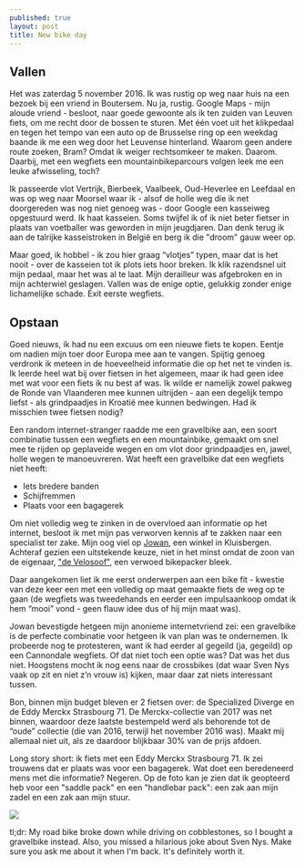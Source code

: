 ```yaml
---
published: true
layout: post
title: New bike day
---
```


## Vallen

Het was zaterdag 5 november 2016. Ik was rustig op weg naar huis na een bezoek bij een vriend in Boutersem. Nu ja, rustig. Google Maps - mijn aloude vriend - besloot, naar goede gewoonte als ik ten zuiden van Leuven fiets, om me recht door de bossen te sturen. Met één voet uit het klikpedaal en tegen het tempo van een auto op de Brusselse ring op een weekdag baande ik me een weg door het Leuvense hinterland. Waarom geen andere route zoeken, Bram? Omdat ik weiger rechtsomkeer te maken. Daarom. Daarbij, met een wegfiets een mountainbikeparcours volgen leek me een leuke afwisseling, toch?

Ik passeerde vlot Vertrijk, Bierbeek, Vaalbeek, Oud-Heverlee en Leefdaal en was op weg naar Moorsel waar ik - alsof de holle weg die ik net doorgereden was nog niet genoeg was - door Google een kasseiweg opgestuurd werd. Ik haat kasseien. Soms twijfel ik of ik niet beter fietser in plaats van voetballer was geworden in mijn jeugdjaren. Dan denk terug ik aan de talrijke kasseistroken in België en berg ik die "droom" gauw weer op.

Maar goed, ik hobbel - ik zou hier graag “vlotjes” typen, maar dat is het nooit - over de kasseien tot ik plots iets hoor breken. Ik klik razendsnel uit mijn pedaal, maar het was al te laat. Mijn derailleur was afgebroken en in mijn achterwiel geslagen. Vallen was de enige optie, gelukkig zonder enige lichamelijke schade. Exit eerste wegfiets.

## Opstaan

Goed nieuws, ik had nu een excuus om een nieuwe fiets te kopen. Eentje om nadien mijn toer door Europa mee aan te vangen. Spijtig genoeg verdronk ik meteen in de hoeveelheid informatie die op het net te vinden is. Ik leerde heel wat bij over fietsen in het algemeen, maar ik had geen idee met wat voor een fiets ik nu best af was. Ik wilde er namelijk zowel pakweg de Ronde van Vlaanderen mee kunnen uitrijden - aan een degelijk tempo liefst - als grindpaadjes in Kroatië mee kunnen bedwingen. Had ik misschien twee fietsen nodig? 

Een random internet-stranger raadde me een gravelbike aan, een soort combinatie tussen een wegfiets en een mountainbike, gemaakt om snel mee te rijden op geplaveide wegen en om vlot door grindpaadjes en, jawel, holle wegen te manoeuvreren. Wat heeft een gravelbike dat een wegfiets niet heeft:

- Iets bredere banden
- Schijfremmen
- Plaats voor een bagagerek

Om niet volledig weg te zinken in de overvloed aan informatie op het internet, besloot ik met mijn pas verworven kennis af te zakken naar een specialist ter zake. Mijn oog viel op [Jowan](http://www.jowan.be/ "Jowan - supporting cyclists since 1979"), een winkel in Kluisbergen. Achteraf gezien een uitstekende keuze, niet in het minst omdat de zoon van de eigenaar, ["de Velosoof"](https://joeriwannijn.wordpress.com/ "Joeri Wannijn - Life is a cycle."), een verwoed bikepacker bleek.

Daar aangekomen liet ik me eerst onderwerpen aan een bike fit - kwestie van deze keer een met een volledig op maat gemaakte fiets de weg op te gaan (de wegfiets was tweedehands en eerder een impulsaankoop omdat ik hem “mooi” vond - geen flauw idee dus of hij mijn maat was).

Jowan bevestigde hetgeen mijn anonieme internetvriend zei: een gravelbike is de perfecte combinatie voor hetgeen ik van plan was te ondernemen. Ik probeerde nog te protesteren, want ik had eerder al gegeild (ja, gegeild) op een Cannondale wegfiets. Of dat niet toch een optie was? Dat was het dus niet. Hoogstens mocht ik nog eens naar de crossbikes (dat waar Sven Nys vaak op zit en niet z’n vrouw is) kijken, maar daar zat niets interessant tussen.

Bon, binnen mijn budget bleven er 2 fietsen over: de Specialized Diverge en de Eddy Merckx Strasbourg 71. De Merckx-collectie van 2017 was net binnen, waardoor deze laatste bestempeld werd als behorende tot de “oude” collectie (die van 2016, terwijl het november 2016 was). Maakt mij allemaal niet uit, als ze daardoor blijkbaar 30% van de prijs afdoen. 

Long story short: ik fiets met een Eddy Merckx Strasbourg 71. Ik zei trouwens dat er plaats was voor een bagagerek. Wat doet een beredeneerd mens met die informatie? Negeren. Op de foto kan je zien dat ik geopteerd heb voor een "saddle pack" en een "handlebar pack": een zak aan mijn zadel en een zak aan mijn stuur.

<img src="https://bramm.github.io/emstrasbourg.jpg" class="fit image">

tl;dr: My road bike broke down while driving on cobblestones, so I bought a gravelbike instead. Also, you missed a hilarious joke about Sven Nys. Make sure you ask me about it when I'm back. It's definitely worth it.
